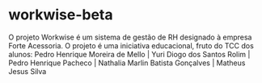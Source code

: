 # workwise-beta
O projeto Workwise é um sistema de gestão de RH designado à empresa Forte Acessoria. O projeto é uma iniciativa educacional, fruto do TCC dos alunos: Pedro Henrique Moreira de Mello | Yuri Diogo dos Santos Rolim | Pedro Henrique Pacheco | Nathalia Marlin Batista Gonçalves | Matheus Jesus Silva
